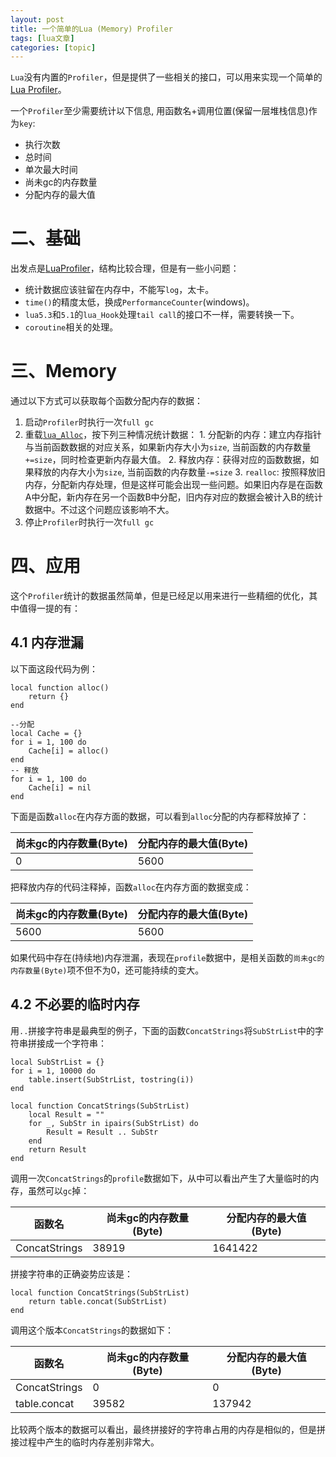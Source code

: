 ```yaml
---
layout: post
title: 一个简单的Lua (Memory) Profiler 
tags: [lua文章]
categories: [topic]
---
```

`Lua`没有内置的`Profiler`，但是提供了一些相关的接口，可以用来实现一个简单的[Lua
Profiler](https://github.com/qq410029478/luaprofiler)。

一个`Profiler`至少需要统计以下信息, 用函数名+调用位置(保留一层堆栈信息)作为`key`:

  * 执行次数
  * 总时间
  * 单次最大时间
  * 尚未gc的内存数量
  * 分配内存的最大值

# 二、基础

出发点是[LuaProfiler](https://github.com/LuaDist/luaprofiler)，结构比较合理，但是有一些小问题：

  * 统计数据应该驻留在内存中，不能写`log`，太卡。
  * `time()`的精度太低，换成`PerformanceCounter`(windows)。
  * `lua5.3`和`5.1`的`lua_Hook`处理`tail call`的接口不一样，需要转换一下。
  * `coroutine`相关的处理。

# 三、Memory

通过以下方式可以获取每个函数分配内存的数据：

  1. 启动`Profiler`时执行一次`full gc`
  2. 重载[`lua_Alloc`](http://www.lua.org/manual/5.3/manual.html#lua_Alloc)，按下列三种情况统计数据： 
    1. 分配新的内存：建立内存指针与当前函数数据的对应关系，如果新内存大小为`size`, 当前函数的内存数量`+=size`，同时检查更新内存最大值。
    2. 释放内存：获得对应的函数数据，如果释放的内存大小为`size`, 当前函数的内存数量`-=size`
    3. `realloc`: 按照释放旧内存，分配新内存处理，但是这样可能会出现一些问题。如果旧内存是在函数A中分配，新内存在另一个函数B中分配，旧内存对应的数据会被计入B的统计数据中。不过这个问题应该影响不大。
  3. 停止`Profiler`时执行一次`full gc`

# 四、应用

这个`Profiler`统计的数据虽然简单，但是已经足以用来进行一些精细的优化，其中值得一提的有：

## 4.1 内存泄漏

以下面这段代码为例：

    
    
    local function alloc()
        return {}
    end
    
    --分配
    local Cache = {}
    for i = 1, 100 do
        Cache[i] = alloc()
    end
    -- 释放
    for i = 1, 100 do
        Cache[i] = nil
    end

下面是函数`alloc`在内存方面的数据，可以看到`alloc`分配的内存都释放掉了：

尚未gc的内存数量(Byte) | 分配内存的最大值(Byte)  
---|---  
0 | 5600  
  
把释放内存的代码注释掉，函数`alloc`在内存方面的数据变成：

尚未gc的内存数量(Byte) | 分配内存的最大值(Byte)  
---|---  
5600 | 5600  
  
如果代码中存在(持续地)内存泄漏，表现在`profile`数据中，是相关函数的`尚未gc的内存数量(Byte)`项不但不为0，还可能持续的变大。

## 4.2 不必要的临时内存

用`..`拼接字符串是最典型的例子，下面的函数`ConcatStrings`将`SubStrList`中的字符串拼接成一个字符串：

    
    
    local SubStrList = {}
    for i = 1, 10000 do
        table.insert(SubStrList, tostring(i))
    end
    
    local function ConcatStrings(SubStrList)
        local Result = ""
        for _, SubStr in ipairs(SubStrList) do
            Result = Result .. SubStr
        end
        return Result
    end

调用一次`ConcatStrings`的`profile`数据如下，从中可以看出产生了大量临时的内存，虽然可以`gc`掉：

函数名 | 尚未gc的内存数量(Byte) | 分配内存的最大值(Byte)  
---|---|---  
ConcatStrings | 38919 | 1641422  
  
拼接字符串的正确姿势应该是：

    
    
    local function ConcatStrings(SubStrList)
        return table.concat(SubStrList)
    end

调用这个版本`ConcatStrings`的数据如下：

函数名 | 尚未gc的内存数量(Byte) | 分配内存的最大值(Byte)  
---|---|---  
ConcatStrings | 0 | 0  
table.concat | 39582 | 137942  
  
比较两个版本的数据可以看出，最终拼接好的字符串占用的内存是相似的，但是拼接过程中产生的临时内存差别非常大。